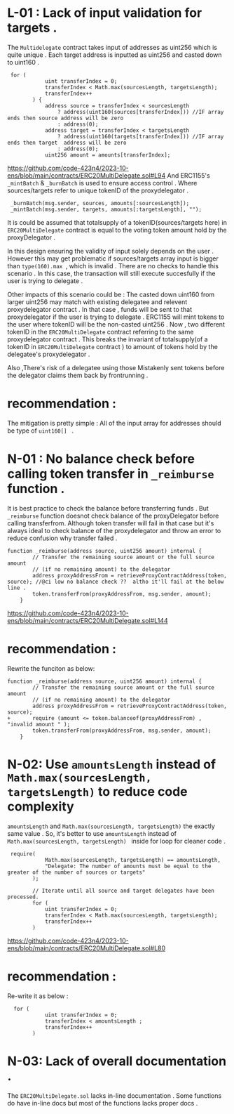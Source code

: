 # L-01 : Lack of input validation for targets .  
The `Multidelegate` contract takes input of addresses as uint256 which is quite unique . Each target address is inputted as uint256 and casted down to uint160 .
```solidity 
 for ( 
            uint transferIndex = 0;
            transferIndex < Math.max(sourcesLength, targetsLength);
            transferIndex++
        ) {
            address source = transferIndex < sourcesLength
                ? address(uint160(sources[transferIndex])) //IF array ends then source address will be zero 
                : address(0);
            address target = transferIndex < targetsLength
                ? address(uint160(targets[transferIndex])) //IF array ends then target  address will be zero 
                : address(0);
            uint256 amount = amounts[transferIndex]; 
```
https://github.com/code-423n4/2023-10-ens/blob/main/contracts/ERC20MultiDelegate.sol#L94
And ERC1155's `_mintBatch`  & `_burnBatch` is used to ensure access control . Where sources/targets refer to unique tokenID of the proxydelegator .
```solidity 
 _burnBatch(msg.sender, sources, amounts[:sourcesLength]);
 _mintBatch(msg.sender, targets, amounts[:targetsLength], "");
```

It is could be assumed that totalsupply of a tokenID(sources/targets here) in  `ERC20MultiDelegate` contract is equal to the voting token  amount hold by the proxyDelegator . 

In this design ensuring the validity of input solely depends on the user .  However this may get problematic if sources/targets array input is bigger than `type(160).max `,  which is invalid  . There are no checks to handle this scenario . In this case,  the transaction will still execute succesfully if the user is trying to delegate . 

Other impacts of this scenario  could be : 
 The casted down uint160 from larger uint256 may match with existing delegatee and relevent proxydelegator  contract . In that case , funds will be sent to that proxydelegator if the user is trying to delegate . ERC1155 will mint tokens to the user where tokenID will be the non-casted uint256 . Now , two different tokenID in the `ERC20MultiDelegate` contract referring to the same proxydelegator contract  . 
This breaks the invariant of totalsupply(of a tokenID in `ERC20MultiDelegate` contract ) to amount of tokens hold by the delegatee's proxydelegator . 

Also ,There's risk of  a delegatee  using  those Mistakenly sent tokens before the delegator claims them back by frontrunning  .   
# recommendation :
The mitigation is pretty simple : 
All of the input array for addresses should be type of `uint160[] ` .



# N-01 : No balance check before calling token transfer in `_reimburse` function .  
It is best practice to check the balance before transferring funds . But `_reimburse` function doesnot check balance of the proxyDelegator before calling transferfrom. Although token transfer will fail in that case but it's always ideal to check balance of the proxydelegator and throw an error to reduce confusion why transfer failed .  

```solidity 
function _reimburse(address source, uint256 amount) internal {
        // Transfer the remaining source amount or the full source amount
        // (if no remaining amount) to the delegator
        address proxyAddressFrom = retrieveProxyContractAddress(token, source); //@ci low no balance check ??  altho it'll fail at the below line . 
        token.transferFrom(proxyAddressFrom, msg.sender, amount); 
    }

```
https://github.com/code-423n4/2023-10-ens/blob/main/contracts/ERC20MultiDelegate.sol#L144
# recommendation :
Rewrite the funciton as below: 
```solidity 
function _reimburse(address source, uint256 amount) internal {
        // Transfer the remaining source amount or the full source amount
        // (if no remaining amount) to the delegator
        address proxyAddressFrom = retrieveProxyContractAddress(token, source);
+       require (amount <= token.balanceof(proxyAddressFrom) , "invalid amount " );
        token.transferFrom(proxyAddressFrom, msg.sender, amount); 
    }

```

# N-02: Use `amountsLength` instead of `Math.max(sourcesLength, targetsLength)` to reduce code complexity 
`amountsLength` and  `Math.max(sourcesLength, targetsLength)` the exactly same value . So, it's better to use `amountsLength` instead of `Math.max(sourcesLength, targetsLength) ` inside for loop for cleaner code . 
```solidity 
 require(
            Math.max(sourcesLength, targetsLength) == amountsLength,
            "Delegate: The number of amounts must be equal to the greater of the number of sources or targets"
        );

        // Iterate until all source and target delegates have been processed.
        for (
            uint transferIndex = 0;
            transferIndex < Math.max(sourcesLength, targetsLength);
            transferIndex++
        )
```
https://github.com/code-423n4/2023-10-ens/blob/main/contracts/ERC20MultiDelegate.sol#L80

# recommendation :
Re-write it as below : 
```solidity 
  for (
            uint transferIndex = 0;
            transferIndex < amountsLength ;
            transferIndex++
        )

```
# N-03: Lack of overall documentation . 
 The `ERC20MultiDelegate.sol` lacks in-line documentation . Some functions do have in-line docs but most of the functions lacks proper docs . 
